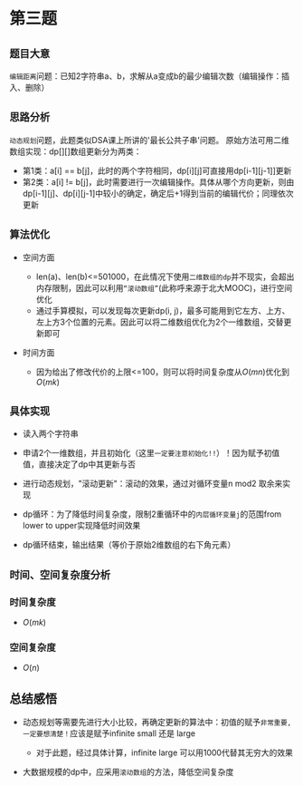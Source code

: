 # 第三题

## `题目大意`

`编辑距离`问题：已知2字符串a、b，求解从a变成b的最少编辑次数（编辑操作：插入、删除）

## `思路分析`

`动态规划`问题，此题类似DSA课上所讲的'最长公共子串'问题。
原始方法可用二维数组实现：dp[][]数组更新分为两类：

- 第1类：a[i] == b[j]，此时的两个字符相同，dp[i][j]可直接用dp[i-1][j-1]]更新
- 第2类：a[i] != b[j]，此时需要进行一次编辑操作。具体从哪个方向更新，则由dp[i-1][j]、dp[i][j-1]中较小的确定，确定后+1得到当前的编辑代价；同理依次更新

## `算法优化`

- 空间方面
  - len(a)、len(b)<=501000，在此情况下使用`二维数组的dp`并不现实，会超出内存限制，因此可以利用`“滚动数组”`(此称呼来源于北大MOOC)，进行空间优化
  - 通过手算模拟，可以发现每次更新dp(i, j)，最多可能用到它左方、上方、左上方3个位置的元素。因此可以将二维数组优化为2个一维数组，交替更新即可

- 时间方面
  - 因为给出了修改代价的上限<=100，则可以将时间复杂度从$O(mn)$优化到$O(mk)$

## `具体实现`

- 读入两个字符串

- 申请2个一维数组，并且初始化（这里`一定要注意初始化!!`）！因为赋予初值值，直接决定了dp中其更新与否

- 进行动态规划，"滚动更新"：滚动的效果，通过对循环变量n mod2 取余来实现

- dp循环：为了降低时间复杂度，限制2重循环中的`内层循环变量j`的范围from lower to upper实现降低时间效果

- dp循环结束，输出结果（等价于原始2维数组的右下角元素）

## `时间、空间复杂度分析`

### **时间复杂度**

- $O(mk)$

### **空间复杂度**

- $O(n)$

## 总结感悟

- 动态规划等需要先进行大小比较，再确定更新的算法中：初值的赋予`非常重要, 一定要想清楚！`应该是赋予infinite small 还是 large
  - 对于此题，经过具体计算，infinite large 可以用1000代替其无穷大的效果

- 大数据规模的dp中，应采用`滚动数组`的方法，降低空间复杂度
